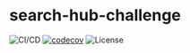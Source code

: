 # search-hub-challenge

![CI/CD](https://github.com/dyarleniber/react-workflow-gh-actions/workflows/CI/CD/badge.svg)
[![codecov](https://codecov.io/gh/lucascorreia95/search-hub-challenge/branch/master/graph/badge.svg)](https://codecov.io/gh/lucascorreia95/search-hub-challenge)
![License](https://img.shields.io/github/license/dyarleniber/react-workflow-gh-actions)

